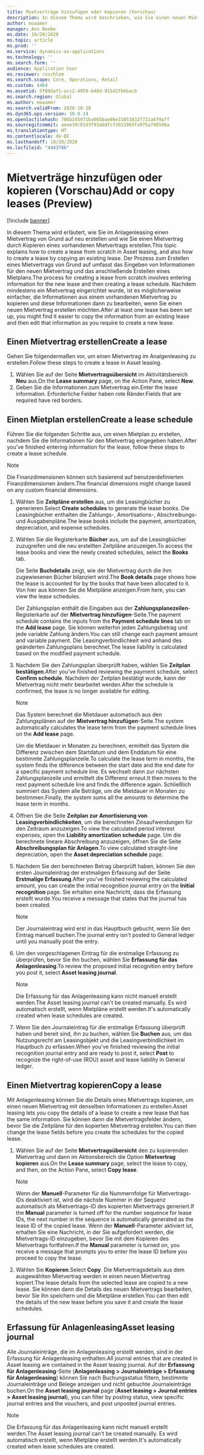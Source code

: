 ```yaml
---
title: Mietverträge hinzufügen oder kopieren (Vorschau)
description: In diesem Thema wird beschrieben, wie Sie einen neuen Mietvertrag erstellen, indem Sie Informationen dazu im Anlagenleasing eingeben oder Informationen aus einem vorhandenen Mietvertrag kopieren.
author: moaamer
manager: Ann Beebe
ms.date: 10/28/2020
ms.topic: article
ms.prod: ''
ms.service: dynamics-ax-applications
ms.technology: ''
ms.search.form: ''
audience: Application User
ms.reviewer: roschlom
ms.search.scope: Core, Operations, Retail
ms.custom: 4464
ms.assetid: 5f89daf1-acc2-4959-b48d-91542fb6bacb
ms.search.region: Global
ms.author: moaamer
ms.search.validFrom: 2020-10-28
ms.dyn365.ops.version: 10.0.14
ms.openlocfilehash: 706b245971ba065bae86e31853832f721a6f9aff
ms.sourcegitcommit: aeee39c01d3f93a6dfcf2013965fa975a740596a
ms.translationtype: HT
ms.contentlocale: de-DE
ms.lasthandoff: 10/28/2020
ms.locfileid: "4443786"
---
```

# <a name="add-or-copy-leases-preview"></a><span data-ttu-id="4d95e-103">Mietverträge hinzufügen oder kopieren (Vorschau)</span><span class="sxs-lookup"><span data-stu-id="4d95e-103">Add or copy leases (Preview)</span></span>

[!include [banner](../includes/banner.md)]

<span data-ttu-id="4d95e-104">In diesem Thema wird erläutert, wie Sie im Anlagenleasing einen Mietvertrag von Grund auf neu erstellen und wie Sie einen Mietvertrag durch Kopieren eines vorhandenen Mietvertrags erstellen.</span><span class="sxs-lookup"><span data-stu-id="4d95e-104">This topic explains how to create a lease from scratch in Asset leasing, and also how to create a lease by copying an existing lease.</span></span> <span data-ttu-id="4d95e-105">Der Prozess zum Erstellen eines Mietvertrags von Grund auf umfasst das Eingeben von Informationen für den neuen Mietvertrag und das anschließende Erstellen eines Mietplans.</span><span class="sxs-lookup"><span data-stu-id="4d95e-105">The process for creating a lease from scratch involves entering information for the new lease and then creating a lease schedule.</span></span> <span data-ttu-id="4d95e-106">Nachdem mindestens ein Mietvertrag eingerichtet wurde, ist es möglicherweise einfacher, die Informationen aus einem vorhandenen Mietvertrag zu kopieren und diese Informationen dann zu bearbeiten, wenn Sie einen neuen Mietvertrag erstellen möchten.</span><span class="sxs-lookup"><span data-stu-id="4d95e-106">After at least one lease has been set up, you might find it easier to copy the information from an existing lease and then edit that information as you require to create a new lease.</span></span>

## <a name="create-a-lease"></a><span data-ttu-id="4d95e-107">Einen Mietvertrag erstellen</span><span class="sxs-lookup"><span data-stu-id="4d95e-107">Create a lease</span></span>

<span data-ttu-id="4d95e-108">Gehen Sie folgendermaßen vor, um einen Mietvertrag im Analgenleasing zu erstellen.</span><span class="sxs-lookup"><span data-stu-id="4d95e-108">Follow these steps to create a lease in Asset leasing.</span></span>

1. <span data-ttu-id="4d95e-109">Wählen Sie auf der Seite **Mietvertragsübersicht** im Aktivitätsbereich **Neu** aus.</span><span class="sxs-lookup"><span data-stu-id="4d95e-109">On the **Lease summary** page, on the Action Pane, select **New**.</span></span>
2. <span data-ttu-id="4d95e-110">Geben Sie die Informationen zum Mietvertrag ein.</span><span class="sxs-lookup"><span data-stu-id="4d95e-110">Enter the lease information.</span></span> <span data-ttu-id="4d95e-111">Erforderliche Felder haben rote Ränder.</span><span class="sxs-lookup"><span data-stu-id="4d95e-111">Fields that are required have red borders.</span></span>

## <a name="create-a-lease-schedule"></a><span data-ttu-id="4d95e-112">Einen Mietplan erstellen</span><span class="sxs-lookup"><span data-stu-id="4d95e-112">Create a lease schedule</span></span>

<span data-ttu-id="4d95e-113">Führen Sie die folgenden Schritte aus, um einen Mietplan zu erstellen, nachdem Sie die Informationen für den Mietvertrag eingegeben haben.</span><span class="sxs-lookup"><span data-stu-id="4d95e-113">After you've finished entering information for the lease, follow these steps to create a lease schedule.</span></span>

> [!NOTE]
> <span data-ttu-id="4d95e-114">Die Finanzdimensionen können sich basierend auf benutzerdefinierten Finanzdimensionen ändern.</span><span class="sxs-lookup"><span data-stu-id="4d95e-114">The financial dimensions might change based on any custom financial dimensions.</span></span>

1. <span data-ttu-id="4d95e-115">Wählen Sie **Zeitpläne erstellen** aus, um die Leasingbücher zu generieren.</span><span class="sxs-lookup"><span data-stu-id="4d95e-115">Select **Create schedules** to generate the lease books.</span></span> <span data-ttu-id="4d95e-116">Die Leasingbücher enthalten die Zahlungs-, Amortisations-, Abschreibungs- und Ausgabenpläne.</span><span class="sxs-lookup"><span data-stu-id="4d95e-116">The lease books include the payment, amortization, depreciation, and expense schedules.</span></span>
2. <span data-ttu-id="4d95e-117">Wählen Sie die Registerkarte **Bücher** aus, um auf die Leasingbücher zuzugreifen und die neu erstellten Zeitpläne anzuzeigen.</span><span class="sxs-lookup"><span data-stu-id="4d95e-117">To access the lease books and view the newly created schedules, select the **Books** tab.</span></span>

    <span data-ttu-id="4d95e-118">Die Seite **Buchdetails** zeigt, wie der Mietvertrag durch die ihm zugewiesenen Bücher bilanziert wird.</span><span class="sxs-lookup"><span data-stu-id="4d95e-118">The **Book details** page shows how the lease is accounted for by the books that have been allocated to it.</span></span> <span data-ttu-id="4d95e-119">Von hier aus können Sie die Mietpläne anzeigen.</span><span class="sxs-lookup"><span data-stu-id="4d95e-119">From here, you can view the lease schedules.</span></span>

    <span data-ttu-id="4d95e-120">Der Zahlungsplan enthält die Eingaben aus der **Zahlungsplanezeilen**-Registerkarte auf der **Mietvertrag hinzufügen**-Seite.</span><span class="sxs-lookup"><span data-stu-id="4d95e-120">The payment schedule contains the inputs from the **Payment schedule lines** tab on the **Add lease** page.</span></span> <span data-ttu-id="4d95e-121">Sie können weiterhin jeden Zahlungsbetrag und jede variable Zahlung ändern.</span><span class="sxs-lookup"><span data-stu-id="4d95e-121">You can still change each payment amount and variable payment.</span></span> <span data-ttu-id="4d95e-122">Die Leasingverbindlichkeit wird anhand des geänderten Zahlungsplans berechnet.</span><span class="sxs-lookup"><span data-stu-id="4d95e-122">The lease liability is calculated based on the modified payment schedule.</span></span>

4. <span data-ttu-id="4d95e-123">Nachdem Sie den Zahlungsplan überprüft haben, wählen Sie **Zeitplan bestätigen**.</span><span class="sxs-lookup"><span data-stu-id="4d95e-123">After you've finished reviewing the payment schedule, select **Confirm schedule**.</span></span> <span data-ttu-id="4d95e-124">Nachdem der Zeitplan bestätigt wurde, kann der Mietvertrag nicht mehr bearbeitet werden.</span><span class="sxs-lookup"><span data-stu-id="4d95e-124">After the schedule is confirmed, the lease is no longer available for editing.</span></span>

    > [!NOTE]
    > <span data-ttu-id="4d95e-125">Das System berechnet die Mietdauer automatisch aus den Zahlungsplänen auf der **Mietvertrag hinzufügen**-Seite.</span><span class="sxs-lookup"><span data-stu-id="4d95e-125">The system automatically calculates the lease term from the payment schedule lines on the **Add lease** page.</span></span>
    >
    > <span data-ttu-id="4d95e-126">Um die Mietdauer in Monaten zu berechnen, ermittelt das System die Differenz zwischen dem Startdatum und dem Enddatum für eine bestimmte Zahlungsplanzeile.</span><span class="sxs-lookup"><span data-stu-id="4d95e-126">To calculate the lease term in months, the system finds the difference between the start date and the end date for a specific payment schedule line.</span></span> <span data-ttu-id="4d95e-127">Es wechselt dann zur nächsten Zahlungsplanzeile und ermittelt die Differenz erneut.</span><span class="sxs-lookup"><span data-stu-id="4d95e-127">It then moves to the next payment schedule line and finds the difference again.</span></span> <span data-ttu-id="4d95e-128">Schließlich summiert das System alle Beträge, um die Mietdauer in Monaten zu bestimmen.</span><span class="sxs-lookup"><span data-stu-id="4d95e-128">Finally, the system sums all the amounts to determine the lease term in months.</span></span>

5. <span data-ttu-id="4d95e-129">Öffnen Sie die Seite **Zeitplan zur Amortisierung von Leasingverbindlichkeiten**, um die berechneten Zinsaufwendungen für den Zeitraum anzuzeigen.</span><span class="sxs-lookup"><span data-stu-id="4d95e-129">To view the calculated period interest expenses, open the **Liability amortization schedule** page.</span></span> <span data-ttu-id="4d95e-130">Um die berechnete lineare Abschreibung anzuzeigen, öffnen Sie die Seite **Abschreibungsplan für Anlagen**.</span><span class="sxs-lookup"><span data-stu-id="4d95e-130">To view calculated straight-line depreciation, open the **Asset depreciation schedule** page.</span></span>
6. <span data-ttu-id="4d95e-131">Nachdem Sie den berechneten Betrag überprüft haben, können Sie den ersten Journaleintrag der erstmaligen Erfassung auf der Seite **Erstmalige Erfassung**.</span><span class="sxs-lookup"><span data-stu-id="4d95e-131">After you've finished reviewing the calculated amount, you can create the initial recognition journal entry on the **Initial recognition** page.</span></span> <span data-ttu-id="4d95e-132">Sie erhalten eine Nachricht, dass die Erfassung erstellt wurde.</span><span class="sxs-lookup"><span data-stu-id="4d95e-132">You receive a message that states that the journal has been created.</span></span>

    > [!NOTE]
    > <span data-ttu-id="4d95e-133">Der Journaleintrag wird erst in das Hauptbuch gebucht, wenn Sie den Eintrag manuell buchen.</span><span class="sxs-lookup"><span data-stu-id="4d95e-133">The journal entry isn't posted to General ledger until you manually post the entry.</span></span>

7. <span data-ttu-id="4d95e-134">Um den vorgeschlagenen Eintrag für die erstmalige Erfassung zu überprüfen, bevor Sie ihn buchen, wählen Sie **Erfassung für das Anlagenleasing**.</span><span class="sxs-lookup"><span data-stu-id="4d95e-134">To review the proposed initial recognition entry before you post it, select **Asset leasing journal**.</span></span>

    > [!NOTE]
    > <span data-ttu-id="4d95e-135">Die Erfassung für das Anlagenleasing kann nicht manuell erstellt werden.</span><span class="sxs-lookup"><span data-stu-id="4d95e-135">The Asset leasing journal can't be created manually.</span></span> <span data-ttu-id="4d95e-136">Es wird automatisch erstellt, wenn Mietpläne erstellt werden.</span><span class="sxs-lookup"><span data-stu-id="4d95e-136">It's automatically created when lease schedules are created.</span></span>

8. <span data-ttu-id="4d95e-137">Wenn Sie den Journaleintrag für die erstmalige Erfassung überprüft haben und bereit sind, ihn zu buchen, wählen Sie **Buchen** aus, um das Nutzungsrecht am Leasingobjekt und die Leasingverbindlichkeit im Hauptbuch zu erfassen.</span><span class="sxs-lookup"><span data-stu-id="4d95e-137">When you've finished reviewing the initial recognition journal entry and are ready to post it, select **Post** to recognize the right-of-use (ROU) asset and lease liability in General ledger.</span></span>

## <a name="copy-a-lease"></a><span data-ttu-id="4d95e-138">Einen Mietvertrag kopieren</span><span class="sxs-lookup"><span data-stu-id="4d95e-138">Copy a lease</span></span>

<span data-ttu-id="4d95e-139">Mit Anlagenleasing können Sie die Details eines Mietvertrags kopieren, um einen neuen Mietvertrag mit denselben Informationen zu erstellen.</span><span class="sxs-lookup"><span data-stu-id="4d95e-139">Asset leasing lets you copy the details of a lease to create a new lease that has the same information.</span></span> <span data-ttu-id="4d95e-140">Sie können dann die Mietvertragsfelder ändern, bevor Sie die Zeitpläne für den kopierten Mietvertrag erstellen.</span><span class="sxs-lookup"><span data-stu-id="4d95e-140">You can then change the lease fields before you create the schedules for the copied lease.</span></span>

1. <span data-ttu-id="4d95e-141">Wählen Sie auf der Seite **Mietvertragsübersicht** den zu kopierenden Mietvertrag und dann im Aktionsbereich die Option **Mietvertrag kopieren** aus.</span><span class="sxs-lookup"><span data-stu-id="4d95e-141">On the **Lease summary** page, select the lease to copy, and then, on the Action Pane, select **Copy lease**.</span></span>

    > [!NOTE]
    > <span data-ttu-id="4d95e-142">Wenn der **Manuell**-Parameter für die Nummernfolge für Mietvertrags-IDs deaktiviert ist, wird die nächste Nummer in der Sequenz automatisch als Mietvertrags-ID des kopierten Mietvertrags generiert.</span><span class="sxs-lookup"><span data-stu-id="4d95e-142">If the **Manual** parameter is turned off for the number sequence for lease IDs, the next number in the sequence is automatically generated as the lease ID of the copied lease.</span></span> <span data-ttu-id="4d95e-143">Wenn der **Manuell**-Parameter aktiviert ist, erhalten Sie eine Nachricht, in der Sie aufgefordert werden, die Mietvertrags-ID einzugeben, bevor Sie mit dem Kopieren des Mietvertrags fortfahren.</span><span class="sxs-lookup"><span data-stu-id="4d95e-143">If the **Manual** parameter is turned on, you receive a message that prompts you to enter the lease ID before you proceed to copy the lease.</span></span>

2. <span data-ttu-id="4d95e-144">Wählen Sie **Kopieren**.</span><span class="sxs-lookup"><span data-stu-id="4d95e-144">Select **Copy**.</span></span> <span data-ttu-id="4d95e-145">Die Mietvertragsdetails aus dem ausgewählten Mietvertrag werden in einen neuen Mietvertrag kopiert.</span><span class="sxs-lookup"><span data-stu-id="4d95e-145">The lease details from the selected lease are copied to a new lease.</span></span> <span data-ttu-id="4d95e-146">Sie können dann die Details des neuen Mietvertrags bearbeiten, bevor Sie ihn speichern und die Mietpläne erstellen.</span><span class="sxs-lookup"><span data-stu-id="4d95e-146">You can then edit the details of the new lease before you save it and create the lease schedules.</span></span>

## <a name="asset-leasing-journal"></a><span data-ttu-id="4d95e-147">Erfassung für Anlagenleasing</span><span class="sxs-lookup"><span data-stu-id="4d95e-147">Asset leasing journal</span></span>

<span data-ttu-id="4d95e-148">Alle Journaleinträge, die im Anlagenleasing erstellt werden, sind in der Erfassung für Anlagenleasing enthalten.</span><span class="sxs-lookup"><span data-stu-id="4d95e-148">All journal entries that are created in Asset leasing are contained in the Asset leasing journal.</span></span> <span data-ttu-id="4d95e-149">Auf der **Erfassung für Anlagenleasing**-Seite (**Anlagenleasing \> Journaleinträge \> Erfassung für Anlagenleasing**) können Sie nach Buchungsstatus filtern, bestimmte Journaleinträge und Belege anzeigen und nicht gebuchte Journaleinträge buchen.</span><span class="sxs-lookup"><span data-stu-id="4d95e-149">On the **Asset leasing journal** page (**Asset leasing \> Journal entries \> Asset leasing journal**), you can filter by posting status, view specific journal entries and the vouchers, and post unposted journal entries.</span></span>

> [!NOTE]
> <span data-ttu-id="4d95e-150">Die Erfassung für das Anlagenleasing kann nicht manuell erstellt werden.</span><span class="sxs-lookup"><span data-stu-id="4d95e-150">The Asset leasing journal can't be created manually.</span></span> <span data-ttu-id="4d95e-151">Es wird automatisch erstellt, wenn Mietpläne erstellt werden.</span><span class="sxs-lookup"><span data-stu-id="4d95e-151">It's automatically created when lease schedules are created.</span></span>
